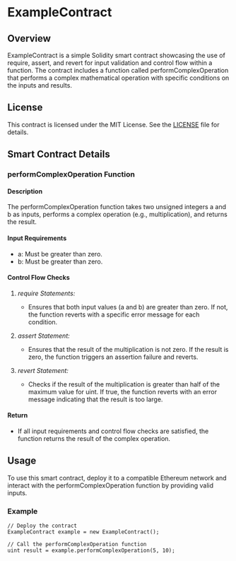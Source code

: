 # ExampleContract

## Overview

ExampleContract is a simple Solidity smart contract showcasing the use of require, assert, and revert for input validation and control flow within a function. The contract includes a function called performComplexOperation that performs a complex mathematical operation with specific conditions on the inputs and results.

## License

This contract is licensed under the MIT License. See the [LICENSE](LICENSE) file for details.

## Smart Contract Details

### performComplexOperation Function

#### Description

The performComplexOperation function takes two unsigned integers a and b as inputs, performs a complex operation (e.g., multiplication), and returns the result.

#### Input Requirements

- a: Must be greater than zero.
- b: Must be greater than zero.

#### Control Flow Checks

1. *require Statements:*
    - Ensures that both input values (a and b) are greater than zero. If not, the function reverts with a specific error message for each condition.

2. *assert Statement:*
    - Ensures that the result of the multiplication is not zero. If the result is zero, the function triggers an assertion failure and reverts.

3. *revert Statement:*
    - Checks if the result of the multiplication is greater than half of the maximum value for uint. If true, the function reverts with an error message indicating that the result is too large.

#### Return

- If all input requirements and control flow checks are satisfied, the function returns the result of the complex operation.

## Usage

To use this smart contract, deploy it to a compatible Ethereum network and interact with the performComplexOperation function by providing valid inputs.

### Example

```solidity
// Deploy the contract
ExampleContract example = new ExampleContract();

// Call the performComplexOperation function
uint result = example.performComplexOperation(5, 10);